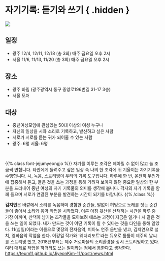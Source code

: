 # 자기기록: 듣기와 쓰기 { .hidden }

<img class="lg:w-1/2 m-auto" src="/images/program_selfrecord.jpg">

<br/>

## **일정**
 - 광주 12/4, 12/11, 12/18 (총 3회) 매주 금요일 오후 2시
 - 서울 11/6, 11/13, 11/20 (총 3회) 매주 금요일 오후 2시

## **장소**
 - 광주 바림 (광주광역시 동구 중앙로196번길 31-17 3층)
 - 서울 모처

## **대상**
 - 중년여성모임에 관심있는 50대 이상의 여성 누구나
 - 자신의 일상을 시와 소리로 기록하고, 발신하고 싶은 사람
 - 서로가 서로를 듣는 귀가 되어줄 수 있는 사람
 - 광주: 6명 서울: 6명

<br/>

{{% class font-jejumyeongjo %}}
자기를 이루는 조각은 헤아릴 수 없이 많고 늘 조금씩 변합니다. 타인에게 들려주고 싶은 일상 속 나의 한 조각에 귀 기울이는 자기기록을 수행합니다. 시, 녹음, 스트리밍이 우리의 기록 도구입니다. 하루에 한 번, 온전히 무언가에 집중해서 듣고, 들은 것을 쓰는 과정을 통해 가려져 보이지 않던 중요한 일상의 한 부분을 드러내어 중년 여성의 자기 기록물의 의미를 생각해 봅니다. 각자의 자기 기록을 함께 들으며 서로가 연결된 부분을 발견하는 시간이 되기를 바랍니다.
{{% /class %}}


**김지연**은 바깥에서 소리를 녹음하며 경험한 순간들, 말없이 허밍으로 노래를 짓는 순간들이 좋아서 소리와 음악 작업을 시작했다. 이른 아침 뒷산을 산책하는 시간을 하루 중 가장 아끼며, 산책이 남기는 조각들을 모아보려 애쓰는 과정이 지금은 일기나 시 같은 것을 쓰는 일이 되었다. 내가 만드는 것이 어떤 기록이 될 수 있다는 것을 타인을 통해 알았다. 11(십일)이라는 이름으로 몇장의 전자음악, 피아노 연주 음반을 냈고, 김지연으로 설치, 영화음악 작업을 한다. 이강일 작가와 ‘웨더리포트’라는 듀오로 틈틈이 제주의 날씨를 스트리밍 했고, 2018년부터는 제주 거로마을의 소리환경을 상시 스트리밍하고 있다. 여러 매체로 작업을 하더라도 쓰는 일이라는 점에서 통한다고 생각한다. https://teum11.github.io/JiyeonKim-11/post/news.html
